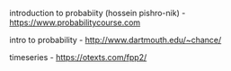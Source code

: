 introduction to probabiity (hossein pishro-nik) - https://www.probabilitycourse.com

intro to probability - http://www.dartmouth.edu/~chance/

timeseries - https://otexts.com/fpp2/
